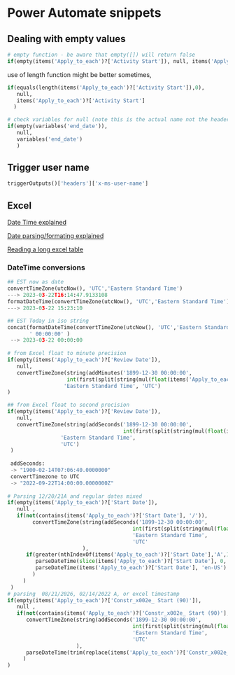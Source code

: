 # Power Automate snippets

## Dealing with empty values
```python
# empty function - be aware that empty([]) will return false
if(empty(items('Apply_to_each')?['Activity Start']), null, items('Apply_to_each')?['Activity Start'])
```

use of length function might be better sometimes, 
```python
if(equals(length(items('Apply_to_each')?['Activity Start']),0), 
   null, 
   items('Apply_to_each')?['Activity Start']
  )

# check variables for null (note this is the actual name not the header name)
if(empty(variables('end_date')),
   null,
   variables('end_date')
   )
```

## Trigger user name
```python
triggerOutputs()['headers']['x-ms-user-name']
```
## Excel
[Date Time explained](https://www.myonlinetraininghub.com/excel-date-and-time)

[Date parsing/formating explained](https://barretblake.dev/2022/08/function-friday-formatting-and-parsing-dates-and-times/?utm_source=rss&utm_medium=rss&utm_campaign=function-friday-formatting-and-parsing-dates-and-times)

[Reading a long excel table](https://learntoilluminate.com/2023/01/power-automate-retrieve-over-5000-records-from-dataverse-or-dynamics-365-ce-crm-and-create-csv-file/)
### DateTime conversions
```python
## EST now as date
convertTimeZone(utcNow(), 'UTC','Eastern Standard Time')
---> 2023-03-22T16:14:47.9133108
formatDateTime(convertTimeZone(utcNow(), 'UTC','Eastern Standard Time'), 'yyyy-MM-dd HH:mm:ss')
---> 2023-03-22 15:23:10

## EST Today in iso string
concat(formatDateTime(convertTimeZone(utcNow(), 'UTC','Eastern Standard Time'),'yyyy-MM-dd'),
       ' 00:00:00' )
 --> 2023-03-22 00:00:00
       
# from Excel float to minute precision
if(empty(items('Apply_to_each')?['Review Date']), 
   null, 
   convertTimeZone(string(addMinutes('1899-12-30 00:00:00', 
                   int(first(split(string(mul(float(items('Apply_to_each')?['Review Date']),1440)),'.'))))), 
                  'Eastern Standard Time', 'UTC')
)

## from Excel float to second precision
if(empty(items('Apply_to_each')?['Review Date']), 
   null, 
   convertTimeZone(string(addSeconds('1899-12-30 00:00:00', 
                                     int(first(split(string(mul(float(items('Apply_to_each')?['Review Date']),86400 )),'.'))))), 
                 'Eastern Standard Time', 
                 'UTC')
 )
 
 addSeconds: 
 -> "1900-02-14T07:06:40.0000000"
 convertTimezone to UTC
 -> "2022-09-22T14:00:00.0000000Z"
 
# Parsing 12/20/21A and regular dates mixed 
if(empty(items('Apply_to_each')?['Start Date']), 
   null ,
   if(not(contains(items('Apply_to_each')?['Start Date'], '/')),
        convertTimeZone(string(addSeconds('1899-12-30 00:00:00', 
                                        int(first(split(string(mul(float(items('Apply_to_each')?['Start Date']),86400 )),'.'))))), 
                                        'Eastern Standard Time', 
                                        'UTC'
                        ),
      if(greater(nthIndexOf(items('Apply_to_each')?['Start Date'],'A',1), -1), 
         parseDateTime(slice(items('Apply_to_each')?['Start Date'], 0, add(nthIndexOf(items('Apply_to_each')?['Start Date'], '/', 2), 3)),  'en-US'),
         parseDateTime(items('Apply_to_each')?['Start Date'], 'en-US')
        )
     )
 )
# parsing  08/21/2026, 02/14/2022 A, or excel timestamp
if(empty(items('Apply_to_each')?['Constr_x002e_ Start (90)']), 
   null ,   
   if(not(contains(items('Apply_to_each')?['Constr_x002e_ Start (90)'], '/')),
      convertTimeZone(string(addSeconds('1899-12-30 00:00:00', 
                                        int(first(split(string(mul(float(items('Apply_to_each')?['Constr_x002e_ Start (90)']),86400 )),'.'))))), 
                                        'Eastern Standard Time', 
                                        'UTC'
                      ),
	  parseDateTime(trim(replace(items('Apply_to_each')?['Constr_x002e_ Start (90)'], 'A','')), 'en-US')
     )
)	
